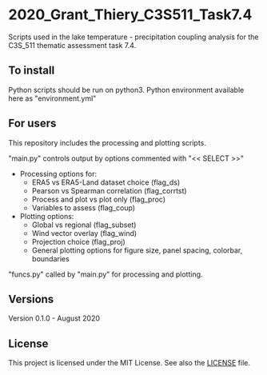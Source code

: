 # 2020_Grant_Thiery_C3S511_Task7.4

Scripts used in the lake temperature - precipitation coupling analysis for the C3S_511 thematic assessment task 7.4.

## To install
Python scripts should be run on python3.
Python environment available here as "environment.yml"

## For users
This repository includes the processing and plotting scripts.

"main.py" controls output by options commented with "<< SELECT >>"
* Processing options for:
  * ERA5 vs ERA5-Land dataset choice (flag_ds)
  * Pearson vs Spearman correlation (flag_corrtst)
  * Process and plot vs plot only (flag_proc)
  * Variables to assess (flag_coup)
* Plotting options:
  * Global vs regional (flag_subset)
  * Wind vector overlay (flag_wind)
  * Projection choice (flag_proj)
  * General plotting options for figure size, panel spacing, colorbar, boundaries
  
"funcs.py" called by "main.py" for processing and plotting.

## Versions
Version 0.1.0 - August 2020  


## License
This project is licensed under the MIT License. See also the [LICENSE](https://github.com/VUB-HYDR/2020_Grant_Thiery_C3S511_Task7.4/blob/master/LICENSE.md) file.

